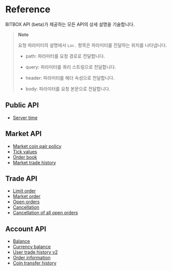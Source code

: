 # Reference

BITBOX API (beta)가 제공하는 모든 API의 상세 설명을 기술합니다.

> **Note**
> 
> 요청 파라미터의 설명에서 `Loc.` 항목은 파라미터를 전달하는 위치를 나타냅니다.
> 
>   - path: 파라미터를 요청 경로로 전달합니다.
> 
>   - query: 파라미터를 쿼리 스트링으로 전달합니다.
> 
>   - header: 파라미터를 헤더 속성으로 전달합니다.
> 
>   - body: 파라미터를 요청 본문으로 전달합니다.

## Public API

  - [Server time](api/public/v1-public-time-get.md)

## Market API

  - [Market coin pair policy](api/market/v1-market-public-coins-pairPolicy-get.md)
  - [Tick values](api/market/v1-market-public-currentTickValue-get.md)
  - [Order book](api/market/v1-market-public-orderBooks-get.md)
  - [Market trade history](api/market/v1-market-public-tradeHistory-get.md)

## Trade API

  - [Limit order](api/trade/v1-trade-limitOrders-post.md)
  - [Market order](api/trade/v1-trade-marketOrders-post.md)
  - [Open orders](api/trade/v1-trade-openOrders-get.md)
  - [Cancellation](api/trade/v1-trade-orders-delete.md)
  - [Cancellation of all open orders](api/trade/v1-trade-openOrders-delete.md)

## Account API

  - [Balance](api/account/v1-account-balances-get.md)
  - [Currency balance](api/account/v1-account-balances-currency-get.md)
  - [User trade history v2](api/account/v2-account-tradeHistory-get.md)
  - [Order information](api/account/v1-account-orders-orderID-get.md)
  - [Coin transfer history](api/account/v1-account-transactionHistory-get.md)
